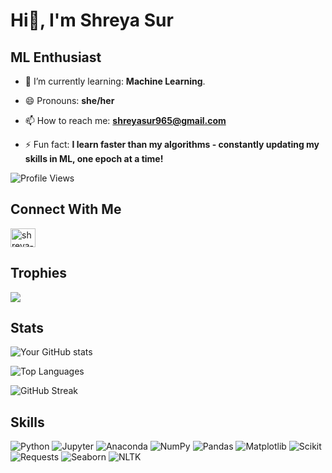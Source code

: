#  Hi👋, I'm Shreya Sur

## ML Enthusiast

- 🌱 I’m currently learning: **Machine Learning**.
  
- 😄 Pronouns: **she/her**
  
- 📫 How to reach me: **shreyasur965@gmail.com**
  
- ⚡ Fun fact: **I learn faster than my algorithms - constantly updating my skills in ML, one epoch at a time!**
  
![Profile Views](https://komarev.com/ghpvc/?username=shreyasur123)

## Connect With Me
<a href="https://www.linkedin.com/in/shreya-s-6a3094215/" target="blank"><img align="center" src="https://raw.githubusercontent.com/rahuldkjain/github-profile-readme-generator/master/src/images/icons/Social/linked-in-alt.svg" alt="shreya-s-6a3094215" height="30" width="40" /></a>
  
## Trophies
![](https://github-profile-trophy.vercel.app/?username=shreyasur123&theme=radical)

## Stats
![Your GitHub stats](https://github-readme-stats.vercel.app/api?username=shreyasur123&show_icons=true&theme=radical)

![Top Languages](https://github-readme-stats.vercel.app/api/top-langs/?username=shreyasur123&layout=compact&theme=radical)

![GitHub Streak](https://github-readme-streak-stats.herokuapp.com/?user=shreyasur123&theme=radical)

## Skills
![Python](https://img.shields.io/badge/Python-3776AB?style=for-the-badge&logo=python&logoColor=white&width=100)
![Jupyter](https://img.shields.io/badge/Jupyter-FA0F00?style=for-the-badge&logo=jupyter&logoColor=white&width=100)
![Anaconda](https://img.shields.io/badge/Anaconda-44A833?style=for-the-badge&logo=anaconda&logoColor=white&width=100)
![NumPy](https://img.shields.io/badge/NumPy-013243?style=for-the-badge&logo=numpy&logoColor=white&width=100)
![Pandas](https://img.shields.io/badge/Pandas-150458?style=for-the-badge&logo=pandas&logoColor=white&width=100)
![Matplotlib](https://img.shields.io/badge/Matplotlib-ffffff?style=for-the-badge&logo=Matplotlib&logoColor=black&width=100)
![Scikit](https://img.shields.io/badge/Scikit-F7931E?style=for-the-badge&logo=scikit-learn&logoColor=white&width=100)
![Requests](https://img.shields.io/badge/Requests-43B02A?style=for-the-badge&logo=requests&logoColor=white&width=100)
![Seaborn](https://img.shields.io/badge/Seaborn-76ABC3?style=for-the-badge&logo=python&logoColor=white&width=100)
![NLTK](https://img.shields.io/badge/NLTK-154f3c?style=for-the-badge&logo=python&logoColor=white&width=100)

